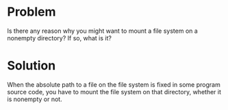# Problem
Is there any reason why you might want to mount a file system on a nonempty directory? If so, what is it?
# Solution
When the absolute path to a file on the file system is fixed in some program source code, you have to mount the file system on that directory, whether it is nonempty or not.


